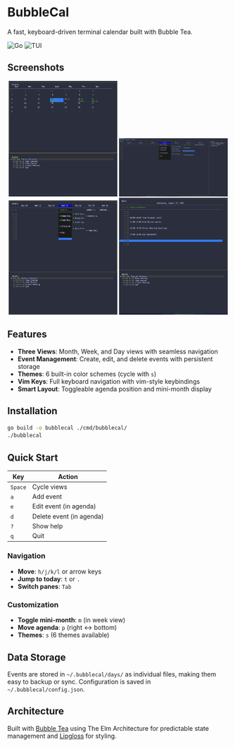 # BubbleCal

A fast, keyboard-driven terminal calendar built with Bubble Tea.

![Go](https://img.shields.io/badge/Go-1.24.5-blue)
![TUI](https://img.shields.io/badge/TUI-Bubble%20Tea-pink)

## Screenshots

<div align="center">
  <img src="examples/screenshots/Screenshot 2025-08-13 at 20.45.21.png" width="49%" alt="Month View">
  <img src="examples/screenshots/Screenshot 2025-08-13 at 20.37.27.png" width="49%" alt="Week View">
  <img src="examples/screenshots/Screenshot 2025-08-13 at 20.45.28.png" width="49%" alt="Day View">
  <img src="examples/screenshots/Screenshot 2025-08-13 at 20.46.07.png" width="49%" alt="Event Modal">
</div>

## Features

- **Three Views**: Month, Week, and Day views with seamless navigation
- **Event Management**: Create, edit, and delete events with persistent storage
- **Themes**: 6 built-in color schemes (cycle with `s`)
- **Vim Keys**: Full keyboard navigation with vim-style keybindings
- **Smart Layout**: Toggleable agenda position and mini-month display

## Installation

```bash
go build -o bubblecal ./cmd/bubblecal/
./bubblecal
```

## Quick Start

| Key | Action |
|-----|--------|
| `Space` | Cycle views |
| `a` | Add event |
| `e` | Edit event (in agenda) |
| `d` | Delete event (in agenda) |
| `?` | Show help |
| `q` | Quit |

### Navigation
- **Move**: `h/j/k/l` or arrow keys
- **Jump to today**: `t` or `.`
- **Switch panes**: `Tab`

### Customization
- **Toggle mini-month**: `m` (in week view)
- **Move agenda**: `p` (right ↔ bottom)
- **Themes**: `s` (6 themes available)

## Data Storage

Events are stored in `~/.bubblecal/days/` as individual files, making them easy to backup or sync. Configuration is saved in `~/.bubblecal/config.json`.

## Architecture

Built with [Bubble Tea](https://github.com/charmbracelet/bubbletea) using The Elm Architecture for predictable state management and [Lipgloss](https://github.com/charmbracelet/lipgloss) for styling.
